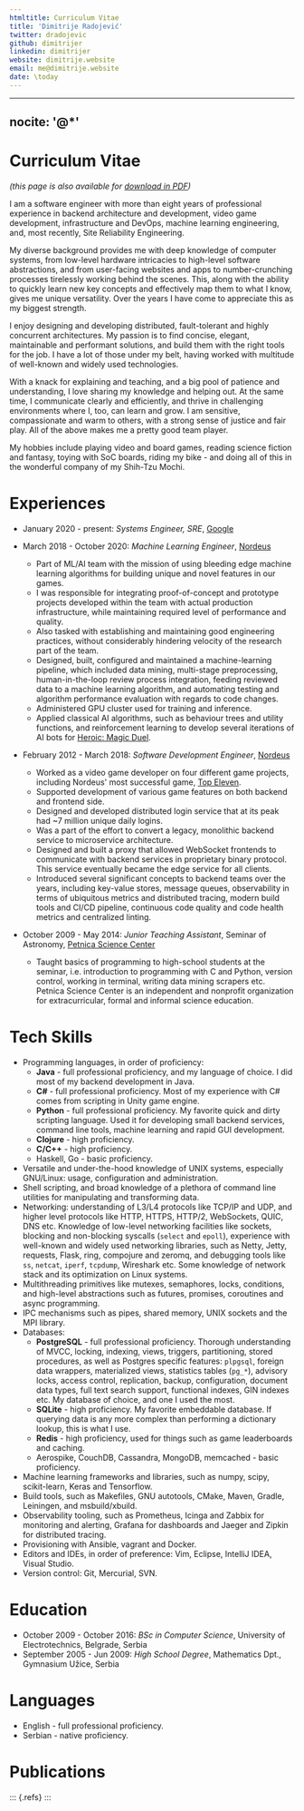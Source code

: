 ```yaml
---
htmltitle: Curriculum Vitae
title: 'Dimitrije Radojević'
twitter: dradojevic
github: dimitrijer
linkedin: dimitrijer
website: dimitrije.website
email: me@dimitrije.website
date: \today
---
```

---
nocite: '@*'
---

# Curriculum Vitae

_(this page is also available for [download in PDF](/files/cv.pdf))_

I am a software engineer with more than eight years of professional experience
in backend architecture and development, video game development, infrastructure
and DevOps, machine learning engineering, and, most recently, Site
Reliability Engineering.

My diverse background provides me with deep knowledge of computer systems, from
low-level hardware intricacies to high-level software abstractions, and from
user-facing websites and apps to number-crunching processes tirelessly working
behind the scenes. This, along with the ability to quickly learn new key
concepts and effectively map them to what I know, gives me unique versatility.
Over the years I have come to appreciate this as my biggest strength.

I enjoy designing and developing distributed, fault-tolerant and highly
concurrent architectures. My passion is to find concise, elegant, maintainable
and performant solutions, and build them with the right tools for the job. I
have a lot of those under my belt, having worked with multitude of well-known
and widely used technologies.

With a knack for explaining and teaching, and a big pool of patience and
understanding, I love sharing my knowledge and helping out. At the same time, I
communicate clearly and efficiently, and thrive in challenging environments
where I, too, can learn and grow. I am sensitive, compassionate and warm to
others, with a strong sense of justice and fair play. All of the above makes me
a pretty good team player.

My hobbies include playing video and board games, reading science fiction and
fantasy, toying with SoC boards, riding my bike - and doing all of this in the
wonderful company of my Shih-Tzu Mochi.
 
# Experiences

- January 2020 - present: _Systems Engineer, SRE_, [Google](https://about.google.com)

- March 2018 - October 2020: *Machine Learning Engineer*, [Nordeus](https://nordeus.com)

    * Part of ML/AI team with the mission of using bleeding edge machine
      learning algorithms for building unique and novel features in our games.
    * I was responsible for integrating proof-of-concept and prototype projects
      developed within the team with actual production infrastructure, while
      maintaining required level of performance and quality.
    * Also tasked with establishing and maintaining good engineering practices,
      without considerably hindering velocity of the research part of the team.
    * Designed, built, configured and maintained a machine-learning pipeline,
      which included data mining, multi-stage preprocessing, human-in-the-loop
      review process integration, feeding reviewed data to a machine learning
      algorithm, and automating testing and algorithm performance evaluation
      with regards to code changes.
    * Administered GPU cluster used for training and inference.
    * Applied classical AI algorithms, such as behaviour trees and utility
      functions, and reinforcement learning to develop several iterations of AI
      bots for [Heroic: Magic Duel](https://www.heroicgame.com/).

- February 2012 - March 2018: *Software Development Engineer*, [Nordeus](https://nordeus.com)

    * Worked as a video game developer on four different game projects,
      including Nordeus' most successful game, [Top
      Eleven](https://www.topeleven.com/).
    * Supported development of various game features on both backend and
      frontend side.
    * Designed and developed distributed login service that at its peak had ~7
      million unique daily logins.
    * Was a part of the effort to convert a legacy, monolithic backend service
      to microservice architecture.
    * Designed and built a proxy that allowed WebSocket frontends to
      communicate with backend services in proprietary binary protocol. This
      service eventually became the edge service for all clients.
    * Introduced several significant concepts to backend teams over the years,
      including key-value stores, message queues, observability in terms of
      ubiquitous metrics and distributed tracing, modern build tools and CI/CD
      pipeline, continuous code quality and code health metrics and centralized
      linting.
      
- October 2009 - May 2014: *Junior Teaching Assistant*, Seminar of Astronomy,
  [Petnica Science Center](http://petnica.rs)

    * Taught basics of programming to high-school students at the seminar, i.e.
      introduction to programming with C and Python, version control, working
      in terminal, writing data mining scrapers etc. Petnica Science
      Center is an independent and nonprofit organization for
      extracurricular, formal and informal science education.

# Tech Skills

- Programming languages, in order of proficiency:
  * __Java__ - full professional proficiency, and my language of choice. I did
    most of my backend development in Java.
  * __C#__ - full professional proficiency. Most of my experience with C# comes
    from scripting in Unity game engine.
  * __Python__ - full professional proficiency. My favorite quick and dirty
    scripting language. Used it for developing small backend services, command
    line tools, machine learning and rapid GUI development.
  * __Clojure__ - high proficiency.
  * __C/C++__ - high proficiency.
  * Haskell, Go - basic proficiency.
- Versatile and under-the-hood knowledge of UNIX systems, especially GNU/Linux:
  usage, configuration and administration.
- Shell scripting, and broad knowledge of a plethora of command line utilities
  for manipulating and transforming data.
- Networking: understanding of L3/L4 protocols like TCP/IP and UDP, and higher
  level protocols like HTTP, HTTPS, HTTP/2, WebSockets, QUIC, DNS etc.
  Knowledge of low-level networking facilities like sockets, blocking and
  non-blocking syscalls (`select` and `epoll`), experience with well-known and
  widely used networking libraries, such as Netty, Jetty, requests, Flask,
  ring, compojure and zeromq, and debugging tools like `ss`, `netcat`, `iperf`,
  `tcpdump`, Wireshark etc. Some knowledge of network stack and its
  optimization on Linux systems.
- Multithreading primitives like mutexes, semaphores, locks, conditions, and
  high-level abstractions such as futures, promises, coroutines and async
  programming.
- IPC mechanisms such as pipes, shared memory, UNIX sockets and the MPI
  library.
- Databases:
  * __PostgreSQL__ - full professional proficiency. Thorough understanding of
    MVCC, locking, indexing, views, triggers, partitioning, stored procedures,
    as well as Postgres specific features: `plpgsql`, foreign data wrappers,
    materialized views, statistics tables (`pg_*`), advisory locks, access
    control, replication, backup, configuration, document data types, full text
    search support, functional indexes, GIN indexes etc. My database of choice,
    and one I used the most.
  * __SQLite__ - high proficiency. My favorite embeddable database. If querying
    data is any more complex than performing a dictionary lookup, this is what
    I use.
  * __Redis__ - high proficiency, used for things such as game leaderboards and
    caching.
  * Aerospike, CouchDB, Cassandra, MongoDB, memcached - basic proficiency.
- Machine learning frameworks and libraries, such as numpy, scipy,
  scikit-learn, Keras and Tensorflow.
- Build tools, such as Makefiles, GNU autotools, CMake, Maven, Gradle,
  Leiningen, and msbuild/xbuild.
- Observability tooling, such as Prometheus, Icinga and Zabbix for monitoring
  and alerting, Grafana for dashboards and Jaeger and Zipkin for distributed
  tracing.
- Provisioning with Ansible, vagrant and Docker.
- Editors and IDEs, in order of preference: Vim, Eclipse, IntelliJ IDEA, Visual
  Studio.
- Version control: Git, Mercurial, SVN.

# Education

- October 2009 - October 2016: *BSc in Computer Science*, University of
  Electrotechnics, Belgrade, Serbia
- September 2005 - Jun 2009: *High School Degree*, Mathematics Dpt., Gymnasium
  Užice, Serbia

# Languages

- English - full professional proficiency.
- Serbian - native proficiency.

# Publications

::: {.refs}
:::
